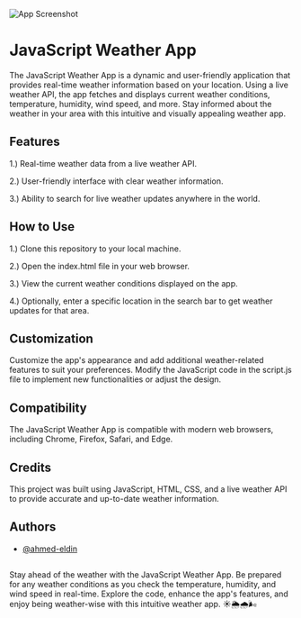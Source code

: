 
![App Screenshot](https://via.placeholder.com/468x300?text=App+Screenshot+Here)


# JavaScript Weather App

The JavaScript Weather App is a dynamic and user-friendly application that provides real-time weather information based on your location. Using a live weather API, the app fetches and displays current weather conditions, temperature, humidity, wind speed, and more. Stay informed about the weather in your area with this intuitive and visually appealing weather app.
## Features

1.) Real-time weather data from a live weather API.

2.) User-friendly interface with clear weather information.

3.) Ability to search for live weather updates anywhere in the world.
## How to Use

1.) Clone this repository to your local machine.

2.) Open the index.html file in your web browser.

3.) View the current weather conditions displayed on the app.

4.) Optionally, enter a specific location in the search bar to get weather updates for that area.
## Customization

Customize the app's appearance and add additional weather-related features to suit your preferences. Modify the JavaScript code in the script.js file to implement new functionalities or adjust the design.
## Compatibility

The JavaScript Weather App is compatible with modern web browsers, including Chrome, Firefox, Safari, and Edge.
## Credits

This project was built using JavaScript, HTML, CSS, and a live weather API to provide accurate and up-to-date weather information.
## Authors

- [@ahmed-eldin](https://www.github.com/ahmed-eldin)

##  

Stay ahead of the weather with the JavaScript Weather App. Be prepared for any weather conditions as you check the temperature, humidity, and wind speed in real-time. Explore the code, enhance the app's features, and enjoy being weather-wise with this intuitive weather app. ☀️🌦️🌧️🌬️